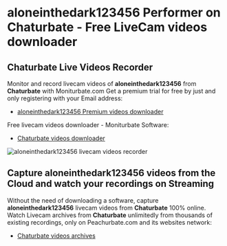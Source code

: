 # aloneinthedark123456 Performer on Chaturbate - Free LiveCam videos downloader

## Chaturbate Live Videos Recorder

Monitor and record livecam videos of **aloneinthedark123456** from **Chaturbate** with Moniturbate.com
Get a premium trial for free by just and only registering with your Email address:
* [aloneinthedark123456 Premium videos downloader](https://moniturbate.com/request-demo-licence-key.html)

Free livecam videos downloader - Moniturbate Software:
* [Chaturbate videos downloader](https://moniturbate.com/moniturbate-download-software.html)

![aloneinthedark123456 livecam videos recorder](https://peachurnet.com/templates/moniturbate-software.png)


## Capture aloneinthedark123456 videos from the Cloud and watch your recordings on Streaming

Without the need of downloading a software, capture **aloneinthedark123456** livecam videos from **Chaturbate** 100% online.
Watch Livecam archives from **Chaturbate** unlimitedly from thousands of existing recordings, only on Peachurbate.com and its websites network:
* [Chaturbate videos archives](https://peachurnet.com/)